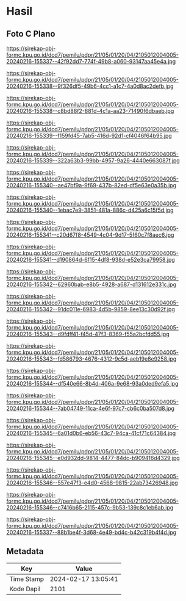# Hasil

## Foto C Plano

https://sirekap-obj-formc.kpu.go.id/dcd7/pemilu/pdpr/21/05/01/20/04/2105012004005-20240216-155337--42f92dd7-774f-49b8-a060-93147aa45e4a.jpg

https://sirekap-obj-formc.kpu.go.id/dcd7/pemilu/pdpr/21/05/01/20/04/2105012004005-20240216-155338--9f326df5-49b6-4cc1-a1c7-4a0d8ac2defb.jpg

https://sirekap-obj-formc.kpu.go.id/dcd7/pemilu/pdpr/21/05/01/20/04/2105012004005-20240216-155338--c8bd88f2-881d-4c1a-aa23-71490f6dbaeb.jpg

https://sirekap-obj-formc.kpu.go.id/dcd7/pemilu/pdpr/21/05/01/20/04/2105012004005-20240216-155339--f159fd45-7ab5-416d-92d1-cf4046f64b95.jpg

https://sirekap-obj-formc.kpu.go.id/dcd7/pemilu/pdpr/21/05/01/20/04/2105012004005-20240216-155339--322a63b3-99bb-4957-9a26-4440e663087f.jpg

https://sirekap-obj-formc.kpu.go.id/dcd7/pemilu/pdpr/21/05/01/20/04/2105012004005-20240216-155340--ae47bf9a-9f69-437b-82ed-df5e63e0a35b.jpg

https://sirekap-obj-formc.kpu.go.id/dcd7/pemilu/pdpr/21/05/01/20/04/2105012004005-20240216-155340--1ebac7e9-3851-481a-886c-d425a6c15f5d.jpg

https://sirekap-obj-formc.kpu.go.id/dcd7/pemilu/pdpr/21/05/01/20/04/2105012004005-20240216-155341--c20d67f8-4549-4c04-9d17-5f60c7f8aec6.jpg

https://sirekap-obj-formc.kpu.go.id/dcd7/pemilu/pdpr/21/05/01/20/04/2105012004005-20240216-155341--d190864d-6f15-4df8-938d-e52e3ca79958.jpg

https://sirekap-obj-formc.kpu.go.id/dcd7/pemilu/pdpr/21/05/01/20/04/2105012004005-20240216-155342--62960bab-e8b5-4928-a687-d131612e331c.jpg

https://sirekap-obj-formc.kpu.go.id/dcd7/pemilu/pdpr/21/05/01/20/04/2105012004005-20240216-155342--91dc011e-6983-4d5b-9859-8ee13c30d92f.jpg

https://sirekap-obj-formc.kpu.go.id/dcd7/pemilu/pdpr/21/05/01/20/04/2105012004005-20240216-155343--d9fdff41-f45d-47f3-8369-f55a2bcfdd55.jpg

https://sirekap-obj-formc.kpu.go.id/dcd7/pemilu/pdpr/21/05/01/20/04/2105012004005-20240216-155343--fd586793-4676-4312-9c5d-aeb19e8e9258.jpg

https://sirekap-obj-formc.kpu.go.id/dcd7/pemilu/pdpr/21/05/01/20/04/2105012004005-20240216-155344--df540e66-8b4d-406a-9e68-93a0ded9efa5.jpg

https://sirekap-obj-formc.kpu.go.id/dcd7/pemilu/pdpr/21/05/01/20/04/2105012004005-20240216-155344--7ab04749-11ca-4e6f-97c7-cb6c0ba507d8.jpg

https://sirekap-obj-formc.kpu.go.id/dcd7/pemilu/pdpr/21/05/01/20/04/2105012004005-20240216-155345--6a01d0b6-eb56-43c7-94ca-41cf71c64384.jpg

https://sirekap-obj-formc.kpu.go.id/dcd7/pemilu/pdpr/21/05/01/20/04/2105012004005-20240216-155345--e0d932dd-9814-4477-84dc-b909416d4329.jpg

https://sirekap-obj-formc.kpu.go.id/dcd7/pemilu/pdpr/21/05/01/20/04/2105012004005-20240216-155346--557e47f3-e4d0-4568-9815-22ab73426948.jpg

https://sirekap-obj-formc.kpu.go.id/dcd7/pemilu/pdpr/21/05/01/20/04/2105012004005-20240216-155346--c7416b65-2115-457c-9b53-139c8c1eb6ab.jpg

https://sirekap-obj-formc.kpu.go.id/dcd7/pemilu/pdpr/21/05/01/20/04/2105012004005-20240216-155337--88b1be4f-3d68-4e49-bd4c-b42c319b4f4d.jpg


## Metadata

| Key        | Value               |
| ---------- | ------------------- |
| Time Stamp | 2024-02-17 13:05:41 |
| Kode Dapil | 2101                |



